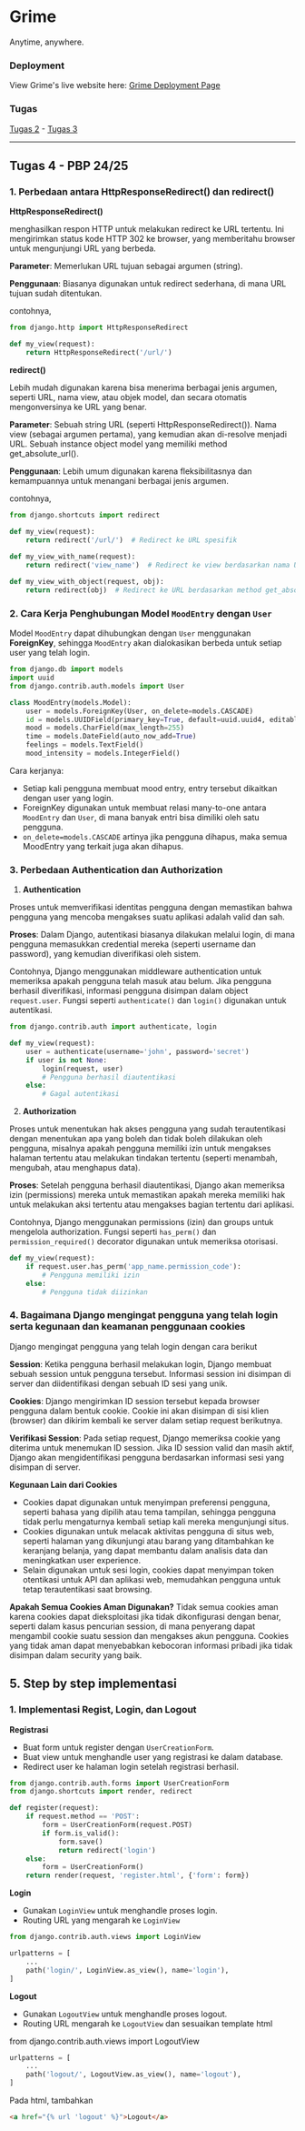 # Grime

Anytime, anywhere. 

### Deployment
View Grime's live website here: [Grime Deployment Page](http://daniel-ferdiansyah-grime.pbp.cs.ui.ac.id/)

### Tugas
[Tugas 2](https://github.com/danferdiansyah/grime/wiki/Tugas-2) - [Tugas 3](https://github.com/danferdiansyah/grime/wiki/Tugas-3)

---

## Tugas 4 - PBP 24/25

### 1. Perbedaan antara HttpResponseRedirect() dan redirect()

**HttpResponseRedirect()**

menghasilkan respon HTTP untuk melakukan redirect ke URL tertentu. Ini mengirimkan status kode HTTP 302 ke browser, yang memberitahu browser untuk mengunjungi URL yang berbeda.

**Parameter**: Memerlukan URL tujuan sebagai argumen (string).

**Penggunaan**: Biasanya digunakan untuk redirect sederhana, di mana URL tujuan sudah ditentukan.

contohnya,

```python
from django.http import HttpResponseRedirect

def my_view(request):
    return HttpResponseRedirect('/url/')
```

**redirect()**

Lebih mudah digunakan karena bisa menerima berbagai jenis argumen, seperti URL, nama view, atau objek model, dan secara otomatis mengonversinya ke URL yang benar.

**Parameter**: Sebuah string URL (seperti HttpResponseRedirect()). Nama view (sebagai argumen pertama), yang kemudian akan di-resolve menjadi URL. Sebuah instance object model yang memiliki method get_absolute_url().

**Penggunaan**: Lebih umum digunakan karena fleksibilitasnya dan kemampuannya untuk menangani berbagai jenis argumen.

contohnya,

```python
from django.shortcuts import redirect

def my_view(request):
    return redirect('/url/')  # Redirect ke URL spesifik
    
def my_view_with_name(request):
    return redirect('view_name')  # Redirect ke view berdasarkan nama URL

def my_view_with_object(request, obj):
    return redirect(obj)  # Redirect ke URL berdasarkan method get_absolute_url() dari objek

```

### 2. Cara Kerja Penghubungan Model `MoodEntry` dengan `User`

Model `MoodEntry` dapat dihubungkan dengan `User` menggunakan **ForeignKey**, sehingga `MoodEntry` akan dialokasikan berbeda untuk setiap user yang telah login.

```python
from django.db import models
import uuid
from django.contrib.auth.models import User

class MoodEntry(models.Model):
    user = models.ForeignKey(User, on_delete=models.CASCADE)
    id = models.UUIDField(primary_key=True, default=uuid.uuid4, editable=False)
    mood = models.CharField(max_length=255)
    time = models.DateField(auto_now_add=True)
    feelings = models.TextField()
    mood_intensity = models.IntegerField()
```
Cara kerjanya:

- Setiap kali pengguna membuat mood entry, entry tersebut dikaitkan dengan user yang login.
- ForeignKey digunakan untuk membuat relasi many-to-one antara `MoodEntry` dan `User`, di mana banyak entri bisa dimiliki oleh satu pengguna.
- `on_delete=models.CASCADE` artinya jika pengguna dihapus, maka semua MoodEntry yang terkait juga akan dihapus.

### 3. Perbedaan Authentication dan Authorization

1. **Authentication**

Proses untuk memverifikasi identitas pengguna dengan memastikan bahwa pengguna yang mencoba mengakses suatu aplikasi adalah valid dan sah.

**Proses**: Dalam Django, autentikasi biasanya dilakukan melalui login, di mana pengguna memasukkan credential mereka (seperti username dan password), yang kemudian diverifikasi oleh sistem.

Contohnya, Django menggunakan middleware authentication untuk memeriksa apakah pengguna telah masuk atau belum. Jika pengguna berhasil diverifikasi, informasi pengguna disimpan dalam object `request.user`.
Fungsi seperti `authenticate()` dan `login()` digunakan untuk autentikasi. 

```python
from django.contrib.auth import authenticate, login

def my_view(request):
    user = authenticate(username='john', password='secret')
    if user is not None:
        login(request, user)
        # Pengguna berhasil diautentikasi
    else:
        # Gagal autentikasi
```

2. **Authorization**

Proses untuk menentukan hak akses pengguna yang sudah terautentikasi dengan menentukan apa yang boleh dan tidak boleh dilakukan oleh pengguna, misalnya apakah pengguna memiliki izin untuk mengakses halaman tertentu atau melakukan tindakan tertentu (seperti menambah, mengubah, atau menghapus data).

**Proses**: Setelah pengguna berhasil diautentikasi, Django akan memeriksa izin (permissions) mereka untuk memastikan apakah mereka memiliki hak untuk melakukan aksi tertentu atau mengakses bagian tertentu dari aplikasi.

Contohnya, Django menggunakan permissions (izin) dan groups untuk mengelola authorization. Fungsi seperti `has_perm()` dan `permission_required()` decorator digunakan untuk memeriksa otorisasi.

```python
def my_view(request):
    if request.user.has_perm('app_name.permission_code'):
        # Pengguna memiliki izin
    else:
        # Pengguna tidak diizinkan
```

### 4. Bagaimana Django mengingat pengguna yang telah login serta kegunaan dan keamanan penggunaan cookies

Django mengingat pengguna yang telah login dengan cara berikut

**Session**: Ketika pengguna berhasil melakukan login, Django membuat sebuah session untuk pengguna tersebut. Informasi session ini disimpan di server dan diidentifikasi dengan sebuah ID sesi yang unik.

**Cookies**: Django mengirimkan ID session tersebut kepada browser pengguna dalam bentuk cookie. Cookie ini akan disimpan di sisi klien (browser) dan dikirim kembali ke server dalam setiap request berikutnya.

**Verifikasi Session**: Pada setiap request, Django memeriksa cookie yang diterima untuk menemukan ID session. Jika ID session valid dan masih aktif, Django akan mengidentifikasi pengguna berdasarkan informasi sesi yang disimpan di server.

**Kegunaan Lain dari Cookies**

- Cookies dapat digunakan untuk menyimpan preferensi pengguna, seperti bahasa yang dipilih atau tema tampilan, sehingga pengguna tidak perlu mengaturnya kembali setiap kali mereka mengunjungi situs.
- Cookies digunakan untuk melacak aktivitas pengguna di situs web, seperti halaman yang dikunjungi atau barang yang ditambahkan ke keranjang belanja, yang dapat membantu dalam analisis data dan meningkatkan user experience.
- Selain digunakan untuk sesi login, cookies dapat menyimpan token otentikasi untuk API dan aplikasi web, memudahkan pengguna untuk tetap terautentikasi saat browsing.

**Apakah Semua Cookies Aman Digunakan?**
Tidak semua cookies aman karena cookies dapat dieksploitasi jika tidak dikonfigurasi dengan benar, seperti dalam kasus pencurian session, di mana penyerang dapat mengambil cookie suatu session dan mengakses akun pengguna. Cookies yang tidak aman dapat menyebabkan kebocoran informasi pribadi jika tidak disimpan dalam security yang baik.

## 5. Step by step implementasi

### 1. Implementasi Regist, Login, dan Logout

**Registrasi**

- Buat form untuk register dengan `UserCreationForm`.
- Buat view untuk menghandle user yang registrasi ke dalam database.
- Redirect user ke halaman login setelah registrasi berhasil.

```python
from django.contrib.auth.forms import UserCreationForm
from django.shortcuts import render, redirect

def register(request):
    if request.method == 'POST':
        form = UserCreationForm(request.POST)
        if form.is_valid():
            form.save()
            return redirect('login')
    else:
        form = UserCreationForm()
    return render(request, 'register.html', {'form': form})
```

**Login**

- Gunakan `LoginView` untuk menghandle proses login.
- Routing URL yang mengarah ke `LoginView`

```python
from django.contrib.auth.views import LoginView

urlpatterns = [
    ...
    path('login/', LoginView.as_view(), name='login'),
]
```

**Logout**

- Gunakan `LogoutView` untuk menghandle proses logout.
- Routing URL mengarah ke `LogoutView` dan sesuaikan template html

from django.contrib.auth.views import LogoutView

```python
urlpatterns = [
    ...
    path('logout/', LogoutView.as_view(), name='logout'),
]
```
Pada html, tambahkan

```html
<a href="{% url 'logout' %}">Logout</a>
```

